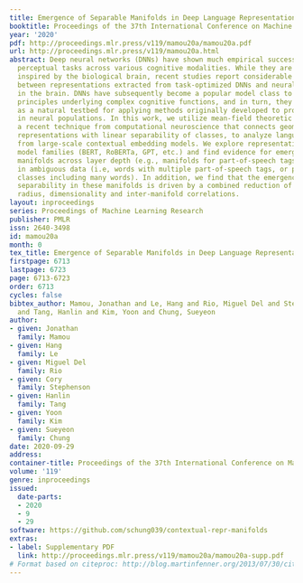 ```yaml
---
title: Emergence of Separable Manifolds in Deep Language Representations
booktitle: Proceedings of the 37th International Conference on Machine Learning
year: '2020'
pdf: http://proceedings.mlr.press/v119/mamou20a/mamou20a.pdf
url: http://proceedings.mlr.press/v119/mamou20a.html
abstract: Deep neural networks (DNNs) have shown much empirical success in solving
  perceptual tasks across various cognitive modalities. While they are only loosely
  inspired by the biological brain, recent studies report considerable similarities
  between representations extracted from task-optimized DNNs and neural populations
  in the brain. DNNs have subsequently become a popular model class to infer computational
  principles underlying complex cognitive functions, and in turn, they have also emerged
  as a natural testbed for applying methods originally developed to probe information
  in neural populations. In this work, we utilize mean-field theoretic manifold analysis,
  a recent technique from computational neuroscience that connects geometry of feature
  representations with linear separability of classes, to analyze language representations
  from large-scale contextual embedding models. We explore representations from different
  model families (BERT, RoBERTa, GPT, etc.) and find evidence for emergence of linguistic
  manifolds across layer depth (e.g., manifolds for part-of-speech tags), especially
  in ambiguous data (i.e, words with multiple part-of-speech tags, or part-of-speech
  classes including many words). In addition, we find that the emergence of linear
  separability in these manifolds is driven by a combined reduction of manifolds’
  radius, dimensionality and inter-manifold correlations.
layout: inproceedings
series: Proceedings of Machine Learning Research
publisher: PMLR
issn: 2640-3498
id: mamou20a
month: 0
tex_title: Emergence of Separable Manifolds in Deep Language Representations
firstpage: 6713
lastpage: 6723
page: 6713-6723
order: 6713
cycles: false
bibtex_author: Mamou, Jonathan and Le, Hang and Rio, Miguel Del and Stephenson, Cory
  and Tang, Hanlin and Kim, Yoon and Chung, Sueyeon
author:
- given: Jonathan
  family: Mamou
- given: Hang
  family: Le
- given: Miguel Del
  family: Rio
- given: Cory
  family: Stephenson
- given: Hanlin
  family: Tang
- given: Yoon
  family: Kim
- given: Sueyeon
  family: Chung
date: 2020-09-29
address: 
container-title: Proceedings of the 37th International Conference on Machine Learning
volume: '119'
genre: inproceedings
issued:
  date-parts:
  - 2020
  - 9
  - 29
software: https://github.com/schung039/contextual-repr-manifolds
extras:
- label: Supplementary PDF
  link: http://proceedings.mlr.press/v119/mamou20a/mamou20a-supp.pdf
# Format based on citeproc: http://blog.martinfenner.org/2013/07/30/citeproc-yaml-for-bibliographies/
---
```

